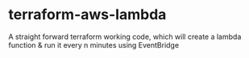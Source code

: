 # terraform-aws-lambda
A straight forward terraform working code, which will create a lambda function &amp; run it every n minutes using EventBridge
